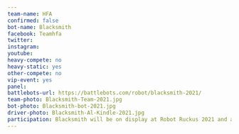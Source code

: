 ```yaml
---
team-name: HFA
confirmed: false
bot-name: Blacksmith
facebook: Teamhfa
twitter:
instagram:
youtube:
heavy-compete: no
heavy-static: yes
other-compete: no
vip-event: yes
panel:
battlebots-url: https://battlebots.com/robot/blacksmith-2021/
team-photo: Blacksmith-Team-2021.jpg
bot-photo: Blacksmith-bot-2021.jpg
driver-photo: Blacksmith-Al-Kindle-2021.jpg
participation: Blacksmith will be on display at Robot Ruckus 2021 and at the Ruckus VIP Fundraiser event.
---
```

